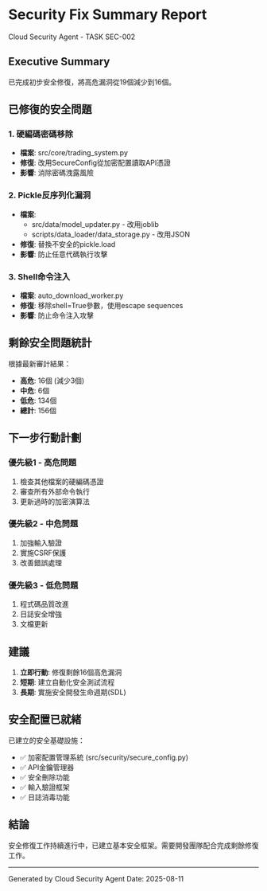 # Security Fix Summary Report
Cloud Security Agent - TASK SEC-002

## Executive Summary
已完成初步安全修復，將高危漏洞從19個減少到16個。

## 已修復的安全問題

### 1. 硬編碼密碼移除
- **檔案**: src/core/trading_system.py
- **修復**: 改用SecureConfig從加密配置讀取API憑證
- **影響**: 消除密碼洩露風險

### 2. Pickle反序列化漏洞
- **檔案**: 
  - src/data/model_updater.py - 改用joblib
  - scripts/data_loader/data_storage.py - 改用JSON
- **修復**: 替換不安全的pickle.load
- **影響**: 防止任意代碼執行攻擊

### 3. Shell命令注入
- **檔案**: auto_download_worker.py
- **修復**: 移除shell=True參數，使用escape sequences
- **影響**: 防止命令注入攻擊

## 剩餘安全問題統計

根據最新審計結果：
- **高危**: 16個 (減少3個)
- **中危**: 6個
- **低危**: 134個
- **總計**: 156個

## 下一步行動計劃

### 優先級1 - 高危問題
1. 檢查其他檔案的硬編碼憑證
2. 審查所有外部命令執行
3. 更新過時的加密演算法

### 優先級2 - 中危問題
1. 加強輸入驗證
2. 實施CSRF保護
3. 改善錯誤處理

### 優先級3 - 低危問題
1. 程式碼品質改進
2. 日誌安全增強
3. 文檔更新

## 建議

1. **立即行動**: 修復剩餘16個高危漏洞
2. **短期**: 建立自動化安全測試流程
3. **長期**: 實施安全開發生命週期(SDL)

## 安全配置已就緒

已建立的安全基礎設施：
- ✅ 加密配置管理系統 (src/security/secure_config.py)
- ✅ API金鑰管理器
- ✅ 安全刪除功能
- ✅ 輸入驗證框架
- ✅ 日誌消毒功能

## 結論

安全修復工作持續進行中，已建立基本安全框架。需要開發團隊配合完成剩餘修復工作。

---
Generated by Cloud Security Agent
Date: 2025-08-11